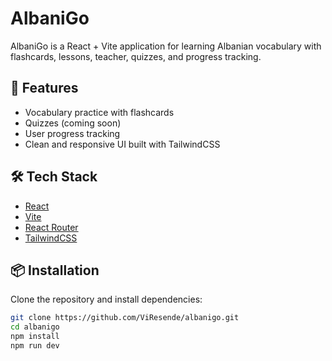 # AlbaniGo

AlbaniGo is a React + Vite application for learning Albanian vocabulary with flashcards, lessons, teacher, quizzes, and progress tracking.

## 🚀 Features
- Vocabulary practice with flashcards
- Quizzes (coming soon)
- User progress tracking
- Clean and responsive UI built with TailwindCSS

## 🛠️ Tech Stack
- [React](https://react.dev/)
- [Vite](https://vitejs.dev/)
- [React Router](https://reactrouter.com/)
- [TailwindCSS](https://tailwindcss.com/)

## 📦 Installation
Clone the repository and install dependencies:

```bash
git clone https://github.com/ViResende/albanigo.git
cd albanigo
npm install
npm run dev
